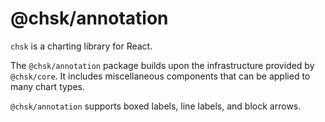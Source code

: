# @chsk/annotation

`chsk` is a charting library for React.

The `@chsk/annotation` package builds upon the infrastructure provided by `@chsk/core`.
It includes miscellaneous components that can be applied to many chart types.

`@chsk/annotation` supports boxed labels, line labels, and block arrows.
